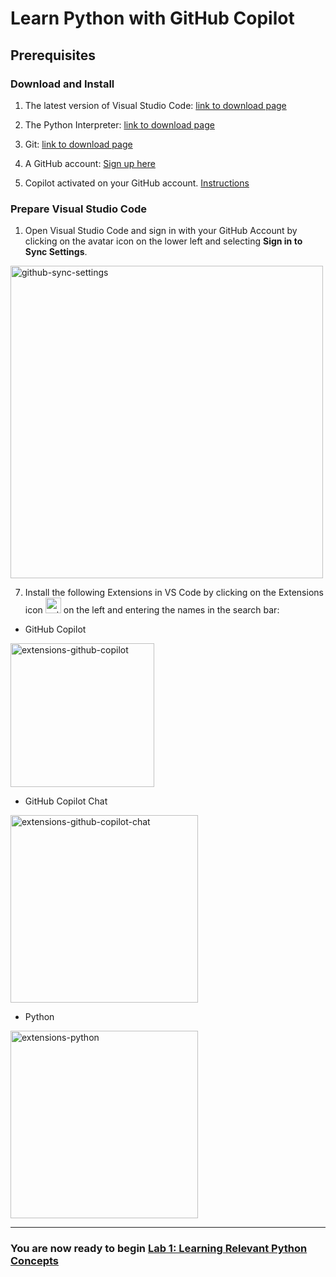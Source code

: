 # Learn Python with GitHub Copilot

## Prerequisites

### Download and Install

1. The latest version of Visual Studio Code: [link to download page](https://code.visualstudio.com/download) 

2. The Python Interpreter: [link to download page](https://www.python.org/downloads/)

3. Git: [link to download page](https://git-scm.com/download)

4. A GitHub account: [Sign up here](https://github.com)

5. Copilot activated on your GitHub account. [Instructions](https://docs.github.com/en/copilot/quickstart#signing-up-for-github-copilot-for-your-personal-account)


### Prepare Visual Studio Code

1. Open Visual Studio Code and sign in with your GitHub Account by clicking on the avatar icon on the lower left and selecting **Sign in to Sync Settings**.  
<img src=".attachments/vscode-copilot-signin.png" alt="github-sync-settings" width="500" />

7. Install the following Extensions in VS Code by clicking on the Extensions icon <img src=".attachments/vscode-extensions-icon.png" alt="extensions-icon" width="25" /> on the left and entering the names in the search bar:

- GitHub Copilot   
<img src=".attachments/vscode-copilot-extension.png" alt="extensions-github-copilot" width="230" />

- GitHub Copilot Chat  
<img src=".attachments/vscode-copilot-chat-extension.png" alt="extensions-github-copilot-chat" width="300" />

- Python  
<img src=".attachments/vscode-python-extension.png" alt="extensions-python" width="300" />

---
### You are now ready to begin [Lab 1: Learning Relevant Python Concepts](4.%20Lab%201%20-%20Learning%20Relevant%20Python%20Concepts.md)
